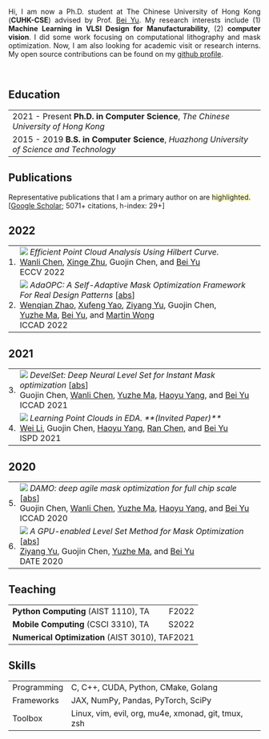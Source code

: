 <p align='justify'>
Hi, I am now a Ph.D. student at The Chinese University of Hong Kong
(<b>CUHK-CSE</b>) advised by Prof. <a href="http://www.cse.cuhk.edu.hk/~byu/" target="_blank">Bei Yu</a>.
My research interests include (1) <b>Machine Learning in VLSI Design for Manufacturability</b>, (2) <b>computer vision</b>.
I did some work focusing on computational lithography and mask optimization.
Now, I am also looking for academic visit or research interns.
My open source contributions can be found on my <a href="https://github.com/dekura" target="_blank">github profile</a>.
</p><br>


## <i class="fa fa-chevron-right"></i> Education

<table class="table table-hover">
  <tr>
    <td>
      <span class='cvdate'>2021&nbsp;-&nbsp;Present</span>
      <strong>Ph.D. in Computer Science</strong>, <em>The Chinese University of Hong Kong</em>
      <br>
    </td>
  </tr>
  <tr>
    <td>
      <span class='cvdate'>2015&nbsp;-&nbsp;2019</span>
      <strong>B.S. in Computer Science</strong>, <em>Huazhong University of Science and Technology</em>
      <br>
    </td>
  </tr>
</table>


## <i class="fa fa-chevron-right"></i> Publications

<!-- [<a href="https://github.com/bamos/cv/blob/master/publications/all.bib">BibTeX</a>] -->
Representative publications that I am a primary author on are
<span style='background-color: #ffffd0'>highlighted.</span>
<br>
[<a href="https://scholar.google.com/citations?user=842nSvkAAAAJ&hl">Google Scholar</a>; 5071+ citations, h-index: 29+]

<h2>2022</h2>
<table class="table table-hover">

<tr id="tr-ECCV22:hilbert-curve" >
<td align='right' style='padding-left:0;padding-right:0;'>
1.
</td>
<td>
<img src="images/publications/ECCV22:hilbert-curve.png" onerror="this.style.display='none'" class="publicationImg" />
<em>Efficient Point Cloud Analysis Using Hilbert Curve.</em> <br>
<a href='https://cwanli.github.io/' target='_blank'>Wanli&nbsp;Chen</a>, <a href='https://xingezhu.me/' target='_blank'>Xinge&nbsp;Zhu</a>, Guojin&nbsp;Chen, and <a href='http://www.cse.cuhk.edu.hk/~byu/' target='_blank'>Bei&nbsp;Yu</a><br>
ECCV 2022  <br>

</td>
</tr>


<tr id="tr-ICCAD22:AdaOPC" >
<td align='right' style='padding-left:0;padding-right:0;'>
2.
</td>
<td>
<img src="images/publications/ICCAD22:AdaOPC.png" onerror="this.style.display='none'" class="publicationImg" />
<em>AdaOPC: A Self-Adaptive Mask Optimization Framework For Real Design Patterns</em> 
[<a href='javascript:;'
    onclick='$("#abs_ICCAD22:AdaOPC").toggle()'>abs</a>]<br>
<a href='https://wenqian1228.github.io/' target='_blank'>Wenqian&nbsp;Zhao</a>, <a href='https://appsrv.cse.cuhk.edu.hk/~xfyao/' target='_blank'>Xufeng&nbsp;Yao</a>, <a href='https://scarecrowyu.github.io/' target='_blank'>Ziyang&nbsp;Yu</a>, Guojin&nbsp;Chen, <a href='https://yuzhe630.github.io/' target='_blank'>Yuzhe&nbsp;Ma</a>, <a href='http://www.cse.cuhk.edu.hk/~byu/' target='_blank'>Bei&nbsp;Yu</a>, and <a href='https://scholar.google.com/citations?user=WPhoQiUAAAAJ&hl=en' target='_blank'>Martin&nbsp;Wong</a><br>
ICCAD 2022  <br>

</td>
</tr>

</table>
<h2>2021</h2>
<table class="table table-hover">

<tr id="tr-ICCAD21:develset" >
<td align='right' style='padding-left:0;padding-right:0;'>
3.
</td>
<td>
<img src="images/publications/ICCAD21:develset.png" onerror="this.style.display='none'" class="publicationImg" />
<em>DevelSet: Deep Neural Level Set for Instant Mask optimization</em> 
[<a href='javascript:;'
    onclick='$("#abs_ICCAD21:develset").toggle()'>abs</a>]<br>
Guojin&nbsp;Chen, <a href='https://cwanli.github.io/' target='_blank'>Wanli&nbsp;Chen</a>, <a href='https://yuzhe630.github.io/' target='_blank'>Yuzhe&nbsp;Ma</a>, <a href='https://phdyang007.github.io/' target='_blank'>Haoyu&nbsp;Yang</a>, and <a href='http://www.cse.cuhk.edu.hk/~byu/' target='_blank'>Bei&nbsp;Yu</a><br>
ICCAD 2021  <br>

</td>
</tr>


<tr id="tr-ISPD21:learn-pointcloud" >
<td align='right' style='padding-left:0;padding-right:0;'>
4.
</td>
<td>
<img src="images/publications/ISPD21:learn-pointcloud.png" onerror="this.style.display='none'" class="publicationImg" />
<em>Learning Point Clouds in EDA. **(Invited Paper)**</em> <br>
<a href='https://wadmes.github.io/cv/' target='_blank'>Wei&nbsp;Li</a>, Guojin&nbsp;Chen, <a href='https://phdyang007.github.io/' target='_blank'>Haoyu&nbsp;Yang</a>, <a href='https://appsrv.cse.cuhk.edu.hk/~rchen/' target='_blank'>Ran&nbsp;Chen</a>, and <a href='http://www.cse.cuhk.edu.hk/~byu/' target='_blank'>Bei&nbsp;Yu</a><br>
ISPD 2021  <br>

</td>
</tr>

</table>
<h2>2020</h2>
<table class="table table-hover">

<tr id="tr-ICCAD20:damo" >
<td align='right' style='padding-left:0;padding-right:0;'>
5.
</td>
<td>
<img src="images/publications/ICCAD20:damo.png" onerror="this.style.display='none'" class="publicationImg" />
<em>DAMO: deep agile mask optimization for full chip scale</em> 
[<a href='javascript:;'
    onclick='$("#abs_ICCAD20:damo").toggle()'>abs</a>]<br>
Guojin&nbsp;Chen, <a href='https://cwanli.github.io/' target='_blank'>Wanli&nbsp;Chen</a>, <a href='https://yuzhe630.github.io/' target='_blank'>Yuzhe&nbsp;Ma</a>, <a href='https://phdyang007.github.io/' target='_blank'>Haoyu&nbsp;Yang</a>, and <a href='http://www.cse.cuhk.edu.hk/~byu/' target='_blank'>Bei&nbsp;Yu</a><br>
ICCAD 2020  <br>

<div id="abs_ICCAD20:damo" style="text-align: justify; display: none" markdown="1">
Continuous scaling of the VLSI system leaves a great challenge on manufacturing and optical proximity correction (OPC) is widely applied in conventional design flow for manufacturability optimization. Traditional techniques conducted OPC by leveraging a lithography model and suffered from prohibitive computational overhead, and mostly focused on optimizing a single clip without addressing how to tackle the full chip. In this paper, we present DAMO, a high performance and scalable deep learning-enabled OPC system for full chip scale. It is an end-to-end mask optimization paradigm which contains a Deep Lithography Simulator (DLS) for lithography modeling and a Deep Mask Generator (DMG) for mask pattern generation. Moreover, a novel layout splitting algorithm customized for DAMO is proposed to handle the full chip OPC problem. Extensive experiments show that DAMO outperforms the state-of-the-art OPC solutions in both academia and industrial commercial toolkit.
</div>

</td>
</tr>


<tr id="tr-DATE21:levelset" >
<td align='right' style='padding-left:0;padding-right:0;'>
6.
</td>
<td>
<img src="images/publications/DATE21:levelset.png" onerror="this.style.display='none'" class="publicationImg" />
<em>A GPU-enabled Level Set Method for Mask Optimization</em> 
[<a href='javascript:;'
    onclick='$("#abs_DATE21:levelset").toggle()'>abs</a>]<br>
<a href='https://scarecrowyu.github.io/' target='_blank'>Ziyang&nbsp;Yu</a>, Guojin&nbsp;Chen, <a href='https://yuzhe630.github.io/' target='_blank'>Yuzhe&nbsp;Ma</a>, and <a href='http://www.cse.cuhk.edu.hk/~byu/' target='_blank'>Bei&nbsp;Yu</a><br>
DATE 2020  <br>

<div id="abs_DATE21:levelset" style="text-align: justify; display: none" markdown="1">
As the feature size of advanced integrated circuits keeps shrinking, resolution enhancement technique (RET) is utilized to improve the printability in the lithography process. Optical proximity correction (OPC) is one of the most widely used RETs aiming at compensating the mask to generate a more precise wafer image. In this paper, we put forward a level-set based OPC with high mask optimization quality and fast convergence. In order to suppress the disturbance of the condition fluctuation in lithography process, we propose a new process window-aware cost function. Then, a novel momentum-based evolution technique is adopted, which demonstrates substantial improvement. Moreover, graphics processing unit (GPU) is leveraged for accelerating the proposed algorithm. Experimental results on ICCAD 2013 benchmarks show that our algorithm outperforms all previous OPC algorithms in terms of both solution quality and runtime overhead.
</div>

</td>
</tr>

</table>


## <i class="fa fa-chevron-right"></i> Teaching
<table class="table table-hover">
<tr>
  <td style='padding-right:0'><strong>Python Computing</strong> (AIST 1110), TA</td>
  <td class='col-md-2' style='text-align:right; padding-left:0;'>F2022</td>
</tr>
<tr>
  <td style='padding-right:0'><strong>Mobile Computing</strong> (CSCI 3310), TA</td>
  <td class='col-md-2' style='text-align:right; padding-left:0;'>S2022</td>
</tr>
<tr>
  <td style='padding-right:0'><strong>Numerical Optimization</strong> (AIST 3010), TA</td>
  <td class='col-md-2' style='text-align:right; padding-left:0;'>F2021</td>
</tr>
</table>


## <i class="fa fa-chevron-right"></i> Skills
<table class="table table-hover">
<tr>
  <td class='col-md-2'>Programming</td>
  <td>
C, C++, CUDA, Python, CMake, Golang
  </td>
</tr>
<tr>
  <td class='col-md-2'>Frameworks</td>
  <td>
JAX, NumPy, Pandas, PyTorch, SciPy
  </td>
</tr>
<tr>
  <td class='col-md-2'>Toolbox</td>
  <td>
Linux, vim, evil, org, mu4e, xmonad, git, tmux, zsh
  </td>
</tr>
</table>
